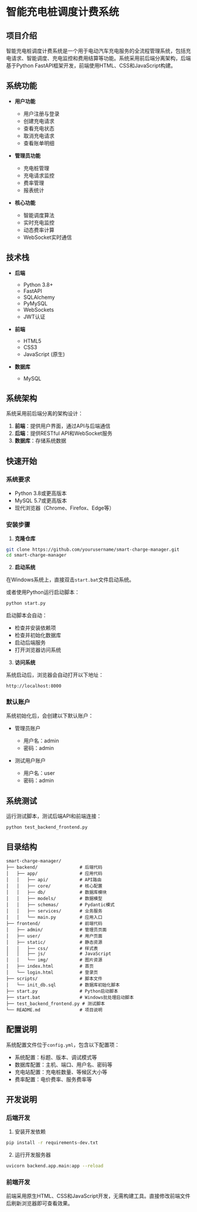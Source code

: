 # 智能充电桩调度计费系统

## 项目介绍

智能充电桩调度计费系统是一个用于电动汽车充电服务的全流程管理系统，包括充电请求、智能调度、充电监控和费用结算等功能。系统采用前后端分离架构，后端基于Python FastAPI框架开发，前端使用HTML、CSS和JavaScript构建。

## 系统功能

- **用户功能**
  - 用户注册与登录
  - 创建充电请求
  - 查看充电状态
  - 取消充电请求
  - 查看账单明细

- **管理员功能**
  - 充电桩管理
  - 充电请求监控
  - 费率管理
  - 报表统计

- **核心功能**
  - 智能调度算法
  - 实时充电监控
  - 动态费率计算
  - WebSocket实时通信

## 技术栈

- **后端**
  - Python 3.8+
  - FastAPI
  - SQLAlchemy
  - PyMySQL
  - WebSockets
  - JWT认证

- **前端**
  - HTML5
  - CSS3
  - JavaScript (原生)

- **数据库**
  - MySQL

## 系统架构

系统采用前后端分离的架构设计：

1. **前端**：提供用户界面，通过API与后端通信
2. **后端**：提供RESTful API和WebSocket服务
3. **数据库**：存储系统数据

## 快速开始

### 系统要求

- Python 3.8或更高版本
- MySQL 5.7或更高版本
- 现代浏览器（Chrome、Firefox、Edge等）

### 安装步骤

1. **克隆仓库**

```bash
git clone https://github.com/yourusername/smart-charge-manager.git
cd smart-charge-manager
```

2. **启动系统**

在Windows系统上，直接双击`start.bat`文件启动系统。

或者使用Python运行启动脚本：

```bash
python start.py
```

启动脚本会自动：
- 检查并安装依赖项
- 检查并初始化数据库
- 启动后端服务
- 打开浏览器访问系统

3. **访问系统**

系统启动后，浏览器会自动打开以下地址：

```
http://localhost:8000
```

### 默认账户

系统初始化后，会创建以下默认账户：

- 管理员账户
  - 用户名：admin
  - 密码：admin

- 测试用户账户
  - 用户名：user
  - 密码：admin

## 系统测试

运行测试脚本，测试后端API和前端连接：

```bash
python test_backend_frontend.py
```

## 目录结构

```
smart-charge-manager/
├── backend/                # 后端代码
│   ├── app/                # 应用代码
│   │   ├── api/            # API路由
│   │   ├── core/           # 核心配置
│   │   ├── db/             # 数据库模块
│   │   ├── models/         # 数据模型
│   │   ├── schemas/        # Pydantic模式
│   │   ├── services/       # 业务服务
│   │   └── main.py         # 应用入口
├── frontend/               # 前端代码
│   ├── admin/              # 管理员页面
│   ├── user/               # 用户页面
│   ├── static/             # 静态资源
│   │   ├── css/            # 样式表
│   │   ├── js/             # JavaScript
│   │   └── img/            # 图片资源
│   ├── index.html          # 首页
│   └── login.html          # 登录页
├── scripts/                # 脚本文件
│   └── init_db.sql         # 数据库初始化脚本
├── start.py                # Python启动脚本
├── start.bat               # Windows批处理启动脚本
├── test_backend_frontend.py # 测试脚本
└── README.md               # 项目说明
```

## 配置说明

系统配置文件位于`config.yml`，包含以下配置项：

- 系统配置：标题、版本、调试模式等
- 数据库配置：主机、端口、用户名、密码等
- 充电站配置：充电桩数量、等候区大小等
- 费率配置：电价费率、服务费率等

## 开发说明

### 后端开发

1. 安装开发依赖
```bash
pip install -r requirements-dev.txt
```

2. 运行开发服务器
```bash
uvicorn backend.app.main:app --reload
```

### 前端开发

前端采用原生HTML、CSS和JavaScript开发，无需构建工具。直接修改前端文件后刷新浏览器即可查看效果。

